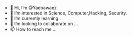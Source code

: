 - 👋 Hi, I’m @Yaebawaez
- 👀 I’m interested in Science, Computer,Hacking, Security.
- 🌱 I’m currently learning .
- 💞️ I’m looking to collaborate on  ...
- 📫 How to reach me ...

<!---
Yaebawaez/Yaebawaez is a ✨ special ✨ repository because its `README.md` (this file) appears on your GitHub profile.
You can click the Preview link to take a look at your changes.
--->
